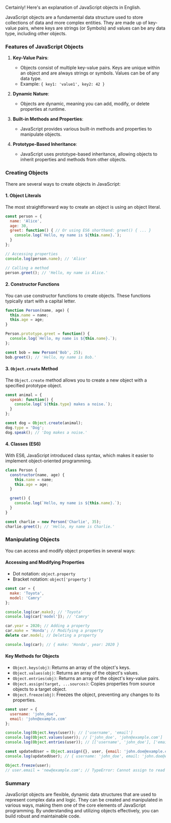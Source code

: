 Certainly! Here's an explanation of JavaScript objects in English.

JavaScript objects are a fundamental data structure used to store collections of data and more complex entities. They are made up of key-value pairs, where keys are strings (or Symbols) and values can be any data type, including other objects.

### Features of JavaScript Objects

1. **Key-Value Pairs**:
   - Objects consist of multiple key-value pairs. Keys are unique within an object and are always strings or symbols. Values can be of any data type.
   - Example: `{ key1: 'value1', key2: 42 }`

2. **Dynamic Nature**:
   - Objects are dynamic, meaning you can add, modify, or delete properties at runtime.

3. **Built-in Methods and Properties**:
   - JavaScript provides various built-in methods and properties to manipulate objects.

4. **Prototype-Based Inheritance**:
   - JavaScript uses prototype-based inheritance, allowing objects to inherit properties and methods from other objects.

### Creating Objects

There are several ways to create objects in JavaScript:

#### 1. Object Literals

The most straightforward way to create an object is using an object literal.

```javascript
const person = {
  name: 'Alice',
  age: 30,
  greet: function() { // Or using ES6 shorthand: greet() { ... }
    console.log(`Hello, my name is ${this.name}.`);
  }
};

// Accessing properties
console.log(person.name); // 'Alice'

// Calling a method
person.greet(); // 'Hello, my name is Alice.'
```

#### 2. Constructor Functions

You can use constructor functions to create objects. These functions typically start with a capital letter.

```javascript
function Person(name, age) {
  this.name = name;
  this.age = age;
}

Person.prototype.greet = function() {
  console.log(`Hello, my name is ${this.name}.`);
};

const bob = new Person('Bob', 25);
bob.greet(); // 'Hello, my name is Bob.'
```

#### 3. `Object.create` Method

The `Object.create` method allows you to create a new object with a specified prototype object.

```javascript
const animal = {
  speak: function() {
    console.log(`${this.type} makes a noise.`);
  }
};

const dog = Object.create(animal);
dog.type = 'Dog';
dog.speak(); // 'Dog makes a noise.'
```

#### 4. Classes (ES6)

With ES6, JavaScript introduced class syntax, which makes it easier to implement object-oriented programming.

```javascript
class Person {
  constructor(name, age) {
    this.name = name;
    this.age = age;
  }

  greet() {
    console.log(`Hello, my name is ${this.name}.`);
  }
}

const charlie = new Person('Charlie', 35);
charlie.greet(); // 'Hello, my name is Charlie.'
```

### Manipulating Objects

You can access and modify object properties in several ways:

#### Accessing and Modifying Properties

- Dot notation: `object.property`
- Bracket notation: `object['property']`

```javascript
const car = {
  make: 'Toyota',
  model: 'Camry'
};

console.log(car.make); // 'Toyota'
console.log(car['model']); // 'Camry'

car.year = 2020; // Adding a property
car.make = 'Honda'; // Modifying a property
delete car.model; // Deleting a property

console.log(car); // { make: 'Honda', year: 2020 }
```

#### Key Methods for Objects

- `Object.keys(obj)`: Returns an array of the object's keys.
- `Object.values(obj)`: Returns an array of the object's values.
- `Object.entries(obj)`: Returns an array of the object's key-value pairs.
- `Object.assign(target, ...sources)`: Copies properties from source objects to a target object.
- `Object.freeze(obj)`: Freezes the object, preventing any changes to its properties.

```javascript
const user = {
  username: 'john_doe',
  email: 'john@example.com'
};

console.log(Object.keys(user)); // ['username', 'email']
console.log(Object.values(user)); // ['john_doe', 'john@example.com']
console.log(Object.entries(user)); // [['username', 'john_doe'], ['email', 'john@example.com']]

const updatedUser = Object.assign({}, user, {email: 'john.doe@example.com'});
console.log(updatedUser); // { username: 'john_doe', email: 'john.doe@example.com' }

Object.freeze(user);
// user.email = 'new@example.com'; // TypeError: Cannot assign to read only property 'email'
```

### Summary

JavaScript objects are flexible, dynamic data structures that are used to represent complex data and logic. They can be created and manipulated in various ways, making them one of the core elements of JavaScript programming. By understanding and utilizing objects effectively, you can build robust and maintainable code.